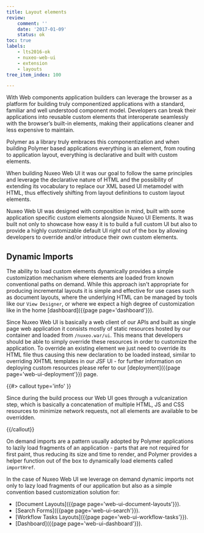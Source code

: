 ```yaml
---
title: Layout elements
review:
    comment: ''
    date: '2017-01-09'
    status: ok
toc: true
labels:
    - lts2016-ok
    - nuxeo-web-ui
    - extension
    - layouts
tree_item_index: 100

---
```


With Web components application builders can leverage the browser as a platform for building truly componentized applications with a standard, familiar and well understood component model.
Developers can break their applications into reusable custom elements that interoperate seamlessly with the browser’s built-in elements, making their applications cleaner and less expensive to maintain.

Polymer as a library truly embraces this componentization and when building Polymer based applications everything is an element, from routing to application layout, everything is declarative and built with custom elements.

When building Nuxeo Web UI it was our goal to follow the same principles and leverage the declarative nature of HTML and the possibility of extending its vocabulary to replace our XML based UI metamodel with HTML, thus effectively shifting from layout definitions to custom layout elements.

Nuxeo Web UI was designed with composition in mind, built with some application specific custom elements alongside Nuxeo UI Elements. It was built not only to showcase how easy it is to build a full custom UI but also to provide a highly customizable default UI right out of the box by allowing developers to override and/or introduce their own custom elements.

## Dynamic Imports

The ability to load custom elements dynamically provides a simple customization mechanism where elements are loaded from known conventional paths on demand. While this approach isn't appropriate for producing incremental layouts it is simple and effective for use cases such as document layouts, where the underlying HTML can be managed by tools like our `View Designer`, or where we expect a high degree of customization like in the home [dashboard]({{page page='dashboard'}}).

Since Nuxeo Web UI is basically a web client of our APIs and built as single page web application it consists mostly of static resources hosted by our container and loaded from `/nuxeo.war/ui`. This means that developers should be able to simply override these resources in order to customize the application. To override an existing element we just need to override its HTML file thus causing this new declaration to be loaded instead, similar to overriding XHTML templates in our JSF UI - for further information on deploying custom resources please refer to our [deployment]({{page page='web-ui-deployment'}}) page.

{{#> callout type='info' }}

Since during the build process our Web UI goes through a vulcanization step, which is basically a concatenation of multiple HTML, JS and CSS resources to minimize network requests, not all elements are available to be overridden.

{{/callout}}

On demand imports are a pattern usually adopted by Polymer applications to lazily load fragments of an application - parts that are not required for first paint, thus reducing its size and time to render, and Polymer provides a helper function out of the box to dynamically load elements called `importHref`.

In the case of Nuxeo Web UI we leverage on demand dynamic imports not only to lazy load fragments of our application but also as a simple convention based customization solution for:

- [Document Layouts]({{page page='web-ui-document-layouts'}}).
- [Search Forms]({{page page='web-ui-search'}}).
- [Workflow Tasks Layouts]({{page page='web-ui-workflow-tasks'}}).
- [Dashboard]({{page page='web-ui-dashboard'}}).
